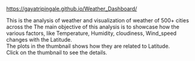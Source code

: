 
https://gayatripingale.github.io/Weather_Dashboard/

This is the analysis of weather and visualization of weather of 500+ cities across the
  The main objective of this analysis is to showcase how the various factors, like Temperature, Humidity, cloudiness, Wind_speed <br>
  changes with the Latitude. <br>
  The plots in the thumbnail shows how they are related to Latitude. <br>
  Click on the thumbnail to see the details.
